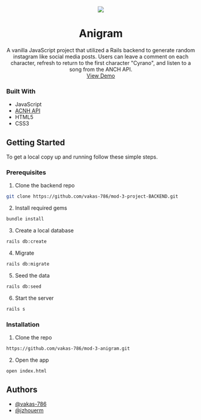 
<!-- PROJECT LOGO -->
<br />
<p align="center">
  <a >
    <img src="/demo.gif">
  </a>

  <h1 align="center">Anigram</h1>

  <p align="center">
    A vanilla JavaScript project that utilized a Rails backend to generate random instagram like social media posts. Users can leave a comment on each character, refresh to return to the first character "Cyrano", and listen to a song from the ANCH API. 
    <br />
    <a href="https://vakas-786.github.io/mod-3-anigram/index.html">View Demo</a>
  </p>
</p>




### Built With

* JavaScript
* <a href="http://acnhapi.com/">ACNH API</a>
* HTML5
* CSS3



<!-- GETTING STARTED -->
## Getting Started

To get a local copy up and running follow these simple steps.

### Prerequisites

1. Clone the backend repo
```sh
git clone https://github.com/vakas-786/mod-3-project-BACKEND.git
```
2. Install required gems
```sh
bundle install
```
3. Create a local database
```sh
rails db:create
```
4. Migrate 
```sh
rails db:migrate
```
5. Seed the data 
```sh
rails db:seed
```
6. Start the server
```sh
rails s
```

### Installation

1. Clone the repo
```sh
https://github.com/vakas-786/mod-3-anigram.git
```
2. Open the app
```sh
open index.html
```



## Authors

* <a href='https://github.com/vakas-786/'> @vakas-786 </a>
* <a href='https://github.com/jzhouerm/'> @jzhouerm </a>






